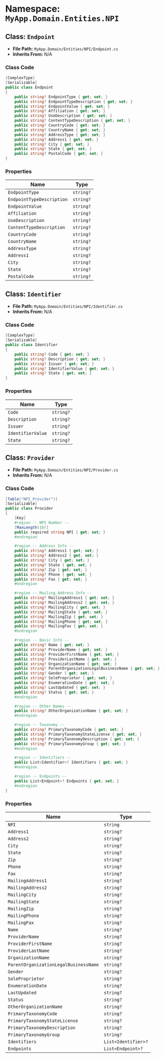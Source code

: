 # Namespace: `MyApp.Domain.Entities.NPI`

## Class: `Endpoint`

- **File Path:** `MyApp.Domain/Entities/NPI/Endpoint.cs`
- **Inherits From:** N/A

### Class Code

```csharp
[ComplexType]
[Serializable]
public class Endpoint
{
    public string? EndpointType { get; set; }
    public string? EndpointTypeDescription { get; set; }
    public string? EndpointValue { get; set; }
    public string? Affiliation { get; set; }
    public string? UseDescription { get; set; }
    public string? ContentTypeDescription { get; set; }
    public string? CountryCode { get; set; }
    public string? CountryName { get; set; }
    public string? AddressType { get; set; }
    public string? Address1 { get; set; }
    public string? City { get; set; }
    public string? State { get; set; }
    public string? PostalCode { get; set; }
}

```

### Properties

| Name | Type |
|------|------|
| `EndpointType` | `string?` |
| `EndpointTypeDescription` | `string?` |
| `EndpointValue` | `string?` |
| `Affiliation` | `string?` |
| `UseDescription` | `string?` |
| `ContentTypeDescription` | `string?` |
| `CountryCode` | `string?` |
| `CountryName` | `string?` |
| `AddressType` | `string?` |
| `Address1` | `string?` |
| `City` | `string?` |
| `State` | `string?` |
| `PostalCode` | `string?` |

## Class: `Identifier`

- **File Path:** `MyApp.Domain/Entities/NPI/Identifier.cs`
- **Inherits From:** N/A

### Class Code

```csharp
[ComplexType]
[Serializable]
public class Identifier
{
    public string? Code { get; set; }
    public string? Description { get; set; }
    public string? Issuer { get; set; }
    public string? IdentifierValue { get; set; }
    public string? State { get; set; }
}

```

### Properties

| Name | Type |
|------|------|
| `Code` | `string?` |
| `Description` | `string?` |
| `Issuer` | `string?` |
| `IdentifierValue` | `string?` |
| `State` | `string?` |

## Class: `Provider`

- **File Path:** `MyApp.Domain/Entities/NPI/Provider.cs`
- **Inherits From:** N/A

### Class Code

```csharp
[Table("NPI_Provider")]
[Serializable]
public class Provider
{
    [Key]
    #region -- NPI Number --
    [MaxLength(10)]
    public required string NPI { get; set; }
    #endregion

    #region -- Address Info --
    public string? Address1 { get; set; }
    public string? Address2 { get; set; }
    public string? City { get; set; }
    public string? State { get; set; }
    public string? Zip { get; set; }
    public string? Phone { get; set; }
    public string? Fax { get; set; }
    #endregion

    #region -- Mailing Address Info --
    public string? MailingAddress1 { get; set; }
    public string? MailingAddress2 { get; set; }
    public string? MailingCity { get; set; }
    public string? MailingState { get; set; }
    public string? MailingZip { get; set; }
    public string? MailingPhone { get; set; }
    public string? MailingFax { get; set; }
    #endregion

    #region -- Basic Info --
    public string? Name { get; set; }
    public string? ProviderName { get; set; }
    public string? ProviderFirstName { get; set; }
    public string? ProviderLastName { get; set; }
    public string? OrganizationName { get; set; }
    public string? ParentOrganizationLegalBusinessName { get; set; }
    public string? Gender { get; set; }
    public string? SoleProprietor { get; set; }
    public string? EnumerationDate { get; set; }
    public string? LastUpdated { get; set; }
    public string? Status { get; set; }
    #endregion

    #region -- Other Names --
    public string? OtherOrganizationName { get; set; }
    #endregion

    #region -- Taxonomy --
    public string? PrimaryTaxonomyCode { get; set; }
    public string? PrimaryTaxonomyStateLicense { get; set; }
    public string? PrimaryTaxonomyDescription { get; set; }
    public string? PrimaryTaxonomyGroup { get; set; }
    #endregion

    #region -- Identifiers --
    public List<Identifier>? Identifiers { get; set; }
    #endregion

    #region -- Endpoints --
    public List<Endpoint>? Endpoints { get; set; }
    #endregion
}

```

### Properties

| Name | Type |
|------|------|
| `NPI` | `string` |
| `Address1` | `string?` |
| `Address2` | `string?` |
| `City` | `string?` |
| `State` | `string?` |
| `Zip` | `string?` |
| `Phone` | `string?` |
| `Fax` | `string?` |
| `MailingAddress1` | `string?` |
| `MailingAddress2` | `string?` |
| `MailingCity` | `string?` |
| `MailingState` | `string?` |
| `MailingZip` | `string?` |
| `MailingPhone` | `string?` |
| `MailingFax` | `string?` |
| `Name` | `string?` |
| `ProviderName` | `string?` |
| `ProviderFirstName` | `string?` |
| `ProviderLastName` | `string?` |
| `OrganizationName` | `string?` |
| `ParentOrganizationLegalBusinessName` | `string?` |
| `Gender` | `string?` |
| `SoleProprietor` | `string?` |
| `EnumerationDate` | `string?` |
| `LastUpdated` | `string?` |
| `Status` | `string?` |
| `OtherOrganizationName` | `string?` |
| `PrimaryTaxonomyCode` | `string?` |
| `PrimaryTaxonomyStateLicense` | `string?` |
| `PrimaryTaxonomyDescription` | `string?` |
| `PrimaryTaxonomyGroup` | `string?` |
| `Identifiers` | `List<Identifier>?` |
| `Endpoints` | `List<Endpoint>?` |

